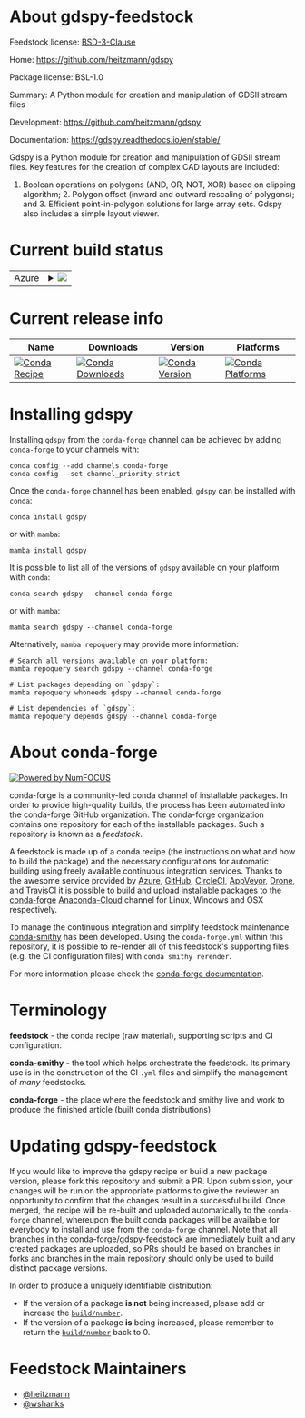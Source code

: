 About gdspy-feedstock
=====================

Feedstock license: [BSD-3-Clause](https://github.com/conda-forge/gdspy-feedstock/blob/main/LICENSE.txt)

Home: https://github.com/heitzmann/gdspy

Package license: BSL-1.0

Summary: A Python module for creation and manipulation of GDSII stream files

Development: https://github.com/heitzmann/gdspy

Documentation: https://gdspy.readthedocs.io/en/stable/

Gdspy is a Python module for creation and manipulation of GDSII stream
files. Key features for the creation of complex CAD layouts are included:
1. Boolean operations on polygons (AND, OR, NOT, XOR) based on clipping
algorithm; 2. Polygon offset (inward and outward rescaling of polygons);
and 3. Efficient point-in-polygon solutions for large array sets.  Gdspy
also includes a simple layout viewer.


Current build status
====================


<table>
    
  <tr>
    <td>Azure</td>
    <td>
      <details>
        <summary>
          <a href="https://dev.azure.com/conda-forge/feedstock-builds/_build/latest?definitionId=10888&branchName=main">
            <img src="https://dev.azure.com/conda-forge/feedstock-builds/_apis/build/status/gdspy-feedstock?branchName=main">
          </a>
        </summary>
        <table>
          <thead><tr><th>Variant</th><th>Status</th></tr></thead>
          <tbody><tr>
              <td>linux_64_python3.10.____cpython</td>
              <td>
                <a href="https://dev.azure.com/conda-forge/feedstock-builds/_build/latest?definitionId=10888&branchName=main">
                  <img src="https://dev.azure.com/conda-forge/feedstock-builds/_apis/build/status/gdspy-feedstock?branchName=main&jobName=linux&configuration=linux%20linux_64_python3.10.____cpython" alt="variant">
                </a>
              </td>
            </tr><tr>
              <td>linux_64_python3.11.____cpython</td>
              <td>
                <a href="https://dev.azure.com/conda-forge/feedstock-builds/_build/latest?definitionId=10888&branchName=main">
                  <img src="https://dev.azure.com/conda-forge/feedstock-builds/_apis/build/status/gdspy-feedstock?branchName=main&jobName=linux&configuration=linux%20linux_64_python3.11.____cpython" alt="variant">
                </a>
              </td>
            </tr><tr>
              <td>linux_64_python3.8.____73_pypy</td>
              <td>
                <a href="https://dev.azure.com/conda-forge/feedstock-builds/_build/latest?definitionId=10888&branchName=main">
                  <img src="https://dev.azure.com/conda-forge/feedstock-builds/_apis/build/status/gdspy-feedstock?branchName=main&jobName=linux&configuration=linux%20linux_64_python3.8.____73_pypy" alt="variant">
                </a>
              </td>
            </tr><tr>
              <td>linux_64_python3.8.____cpython</td>
              <td>
                <a href="https://dev.azure.com/conda-forge/feedstock-builds/_build/latest?definitionId=10888&branchName=main">
                  <img src="https://dev.azure.com/conda-forge/feedstock-builds/_apis/build/status/gdspy-feedstock?branchName=main&jobName=linux&configuration=linux%20linux_64_python3.8.____cpython" alt="variant">
                </a>
              </td>
            </tr><tr>
              <td>linux_64_python3.9.____73_pypy</td>
              <td>
                <a href="https://dev.azure.com/conda-forge/feedstock-builds/_build/latest?definitionId=10888&branchName=main">
                  <img src="https://dev.azure.com/conda-forge/feedstock-builds/_apis/build/status/gdspy-feedstock?branchName=main&jobName=linux&configuration=linux%20linux_64_python3.9.____73_pypy" alt="variant">
                </a>
              </td>
            </tr><tr>
              <td>linux_64_python3.9.____cpython</td>
              <td>
                <a href="https://dev.azure.com/conda-forge/feedstock-builds/_build/latest?definitionId=10888&branchName=main">
                  <img src="https://dev.azure.com/conda-forge/feedstock-builds/_apis/build/status/gdspy-feedstock?branchName=main&jobName=linux&configuration=linux%20linux_64_python3.9.____cpython" alt="variant">
                </a>
              </td>
            </tr><tr>
              <td>osx_64_python3.10.____cpython</td>
              <td>
                <a href="https://dev.azure.com/conda-forge/feedstock-builds/_build/latest?definitionId=10888&branchName=main">
                  <img src="https://dev.azure.com/conda-forge/feedstock-builds/_apis/build/status/gdspy-feedstock?branchName=main&jobName=osx&configuration=osx%20osx_64_python3.10.____cpython" alt="variant">
                </a>
              </td>
            </tr><tr>
              <td>osx_64_python3.11.____cpython</td>
              <td>
                <a href="https://dev.azure.com/conda-forge/feedstock-builds/_build/latest?definitionId=10888&branchName=main">
                  <img src="https://dev.azure.com/conda-forge/feedstock-builds/_apis/build/status/gdspy-feedstock?branchName=main&jobName=osx&configuration=osx%20osx_64_python3.11.____cpython" alt="variant">
                </a>
              </td>
            </tr><tr>
              <td>osx_64_python3.8.____73_pypy</td>
              <td>
                <a href="https://dev.azure.com/conda-forge/feedstock-builds/_build/latest?definitionId=10888&branchName=main">
                  <img src="https://dev.azure.com/conda-forge/feedstock-builds/_apis/build/status/gdspy-feedstock?branchName=main&jobName=osx&configuration=osx%20osx_64_python3.8.____73_pypy" alt="variant">
                </a>
              </td>
            </tr><tr>
              <td>osx_64_python3.8.____cpython</td>
              <td>
                <a href="https://dev.azure.com/conda-forge/feedstock-builds/_build/latest?definitionId=10888&branchName=main">
                  <img src="https://dev.azure.com/conda-forge/feedstock-builds/_apis/build/status/gdspy-feedstock?branchName=main&jobName=osx&configuration=osx%20osx_64_python3.8.____cpython" alt="variant">
                </a>
              </td>
            </tr><tr>
              <td>osx_64_python3.9.____73_pypy</td>
              <td>
                <a href="https://dev.azure.com/conda-forge/feedstock-builds/_build/latest?definitionId=10888&branchName=main">
                  <img src="https://dev.azure.com/conda-forge/feedstock-builds/_apis/build/status/gdspy-feedstock?branchName=main&jobName=osx&configuration=osx%20osx_64_python3.9.____73_pypy" alt="variant">
                </a>
              </td>
            </tr><tr>
              <td>osx_64_python3.9.____cpython</td>
              <td>
                <a href="https://dev.azure.com/conda-forge/feedstock-builds/_build/latest?definitionId=10888&branchName=main">
                  <img src="https://dev.azure.com/conda-forge/feedstock-builds/_apis/build/status/gdspy-feedstock?branchName=main&jobName=osx&configuration=osx%20osx_64_python3.9.____cpython" alt="variant">
                </a>
              </td>
            </tr><tr>
              <td>win_64_python3.10.____cpython</td>
              <td>
                <a href="https://dev.azure.com/conda-forge/feedstock-builds/_build/latest?definitionId=10888&branchName=main">
                  <img src="https://dev.azure.com/conda-forge/feedstock-builds/_apis/build/status/gdspy-feedstock?branchName=main&jobName=win&configuration=win%20win_64_python3.10.____cpython" alt="variant">
                </a>
              </td>
            </tr><tr>
              <td>win_64_python3.11.____cpython</td>
              <td>
                <a href="https://dev.azure.com/conda-forge/feedstock-builds/_build/latest?definitionId=10888&branchName=main">
                  <img src="https://dev.azure.com/conda-forge/feedstock-builds/_apis/build/status/gdspy-feedstock?branchName=main&jobName=win&configuration=win%20win_64_python3.11.____cpython" alt="variant">
                </a>
              </td>
            </tr><tr>
              <td>win_64_python3.8.____73_pypy</td>
              <td>
                <a href="https://dev.azure.com/conda-forge/feedstock-builds/_build/latest?definitionId=10888&branchName=main">
                  <img src="https://dev.azure.com/conda-forge/feedstock-builds/_apis/build/status/gdspy-feedstock?branchName=main&jobName=win&configuration=win%20win_64_python3.8.____73_pypy" alt="variant">
                </a>
              </td>
            </tr><tr>
              <td>win_64_python3.8.____cpython</td>
              <td>
                <a href="https://dev.azure.com/conda-forge/feedstock-builds/_build/latest?definitionId=10888&branchName=main">
                  <img src="https://dev.azure.com/conda-forge/feedstock-builds/_apis/build/status/gdspy-feedstock?branchName=main&jobName=win&configuration=win%20win_64_python3.8.____cpython" alt="variant">
                </a>
              </td>
            </tr><tr>
              <td>win_64_python3.9.____73_pypy</td>
              <td>
                <a href="https://dev.azure.com/conda-forge/feedstock-builds/_build/latest?definitionId=10888&branchName=main">
                  <img src="https://dev.azure.com/conda-forge/feedstock-builds/_apis/build/status/gdspy-feedstock?branchName=main&jobName=win&configuration=win%20win_64_python3.9.____73_pypy" alt="variant">
                </a>
              </td>
            </tr><tr>
              <td>win_64_python3.9.____cpython</td>
              <td>
                <a href="https://dev.azure.com/conda-forge/feedstock-builds/_build/latest?definitionId=10888&branchName=main">
                  <img src="https://dev.azure.com/conda-forge/feedstock-builds/_apis/build/status/gdspy-feedstock?branchName=main&jobName=win&configuration=win%20win_64_python3.9.____cpython" alt="variant">
                </a>
              </td>
            </tr>
          </tbody>
        </table>
      </details>
    </td>
  </tr>
</table>

Current release info
====================

| Name | Downloads | Version | Platforms |
| --- | --- | --- | --- |
| [![Conda Recipe](https://img.shields.io/badge/recipe-gdspy-green.svg)](https://anaconda.org/conda-forge/gdspy) | [![Conda Downloads](https://img.shields.io/conda/dn/conda-forge/gdspy.svg)](https://anaconda.org/conda-forge/gdspy) | [![Conda Version](https://img.shields.io/conda/vn/conda-forge/gdspy.svg)](https://anaconda.org/conda-forge/gdspy) | [![Conda Platforms](https://img.shields.io/conda/pn/conda-forge/gdspy.svg)](https://anaconda.org/conda-forge/gdspy) |

Installing gdspy
================

Installing `gdspy` from the `conda-forge` channel can be achieved by adding `conda-forge` to your channels with:

```
conda config --add channels conda-forge
conda config --set channel_priority strict
```

Once the `conda-forge` channel has been enabled, `gdspy` can be installed with `conda`:

```
conda install gdspy
```

or with `mamba`:

```
mamba install gdspy
```

It is possible to list all of the versions of `gdspy` available on your platform with `conda`:

```
conda search gdspy --channel conda-forge
```

or with `mamba`:

```
mamba search gdspy --channel conda-forge
```

Alternatively, `mamba repoquery` may provide more information:

```
# Search all versions available on your platform:
mamba repoquery search gdspy --channel conda-forge

# List packages depending on `gdspy`:
mamba repoquery whoneeds gdspy --channel conda-forge

# List dependencies of `gdspy`:
mamba repoquery depends gdspy --channel conda-forge
```


About conda-forge
=================

[![Powered by
NumFOCUS](https://img.shields.io/badge/powered%20by-NumFOCUS-orange.svg?style=flat&colorA=E1523D&colorB=007D8A)](https://numfocus.org)

conda-forge is a community-led conda channel of installable packages.
In order to provide high-quality builds, the process has been automated into the
conda-forge GitHub organization. The conda-forge organization contains one repository
for each of the installable packages. Such a repository is known as a *feedstock*.

A feedstock is made up of a conda recipe (the instructions on what and how to build
the package) and the necessary configurations for automatic building using freely
available continuous integration services. Thanks to the awesome service provided by
[Azure](https://azure.microsoft.com/en-us/services/devops/), [GitHub](https://github.com/),
[CircleCI](https://circleci.com/), [AppVeyor](https://www.appveyor.com/),
[Drone](https://cloud.drone.io/welcome), and [TravisCI](https://travis-ci.com/)
it is possible to build and upload installable packages to the
[conda-forge](https://anaconda.org/conda-forge) [Anaconda-Cloud](https://anaconda.org/)
channel for Linux, Windows and OSX respectively.

To manage the continuous integration and simplify feedstock maintenance
[conda-smithy](https://github.com/conda-forge/conda-smithy) has been developed.
Using the ``conda-forge.yml`` within this repository, it is possible to re-render all of
this feedstock's supporting files (e.g. the CI configuration files) with ``conda smithy rerender``.

For more information please check the [conda-forge documentation](https://conda-forge.org/docs/).

Terminology
===========

**feedstock** - the conda recipe (raw material), supporting scripts and CI configuration.

**conda-smithy** - the tool which helps orchestrate the feedstock.
                   Its primary use is in the construction of the CI ``.yml`` files
                   and simplify the management of *many* feedstocks.

**conda-forge** - the place where the feedstock and smithy live and work to
                  produce the finished article (built conda distributions)


Updating gdspy-feedstock
========================

If you would like to improve the gdspy recipe or build a new
package version, please fork this repository and submit a PR. Upon submission,
your changes will be run on the appropriate platforms to give the reviewer an
opportunity to confirm that the changes result in a successful build. Once
merged, the recipe will be re-built and uploaded automatically to the
`conda-forge` channel, whereupon the built conda packages will be available for
everybody to install and use from the `conda-forge` channel.
Note that all branches in the conda-forge/gdspy-feedstock are
immediately built and any created packages are uploaded, so PRs should be based
on branches in forks and branches in the main repository should only be used to
build distinct package versions.

In order to produce a uniquely identifiable distribution:
 * If the version of a package **is not** being increased, please add or increase
   the [``build/number``](https://docs.conda.io/projects/conda-build/en/latest/resources/define-metadata.html#build-number-and-string).
 * If the version of a package **is** being increased, please remember to return
   the [``build/number``](https://docs.conda.io/projects/conda-build/en/latest/resources/define-metadata.html#build-number-and-string)
   back to 0.

Feedstock Maintainers
=====================

* [@heitzmann](https://github.com/heitzmann/)
* [@wshanks](https://github.com/wshanks/)

